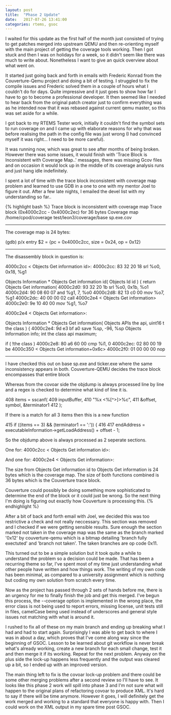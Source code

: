 ```yaml
---                                                                             
layout: post                                                                    
title:  "Phase 2 Update"                                    
date:   2017-07-26 13:41:00                                              
categories: rtems, gsoc                                                     
--- 
```

I waited for this update as the first half of the month just consisted of trying
to get patches merged into upstream QEMU and then re-orienting myself with the
main project of getting the coverage tools working. Then I got stuck and then I 
was on holidays for a week, so it didn't seem like there was much to write 
about. Nonetheless I want to give an quick overview about what went on.

It started just going back and forth in emails with Frederic Konrad from the 
Couverture-Qemu project and doing a bit of testing. I struggled to fix the
compile issues and Frederic solved them in a couple of hours what I couldn't do
for days. Quite impressive and it just goes to show how far I have to go to 
become a professional developer. It then seemed like I needed to hear back from
the original patch creator just to confirm everything was as he intended now
that it was rebased against current qemu master, so this was set aside for a 
while.

I got back to my RTEMS Tester work, initially it couldn't find the symbol sets
to run coverage on and I came up with elaborate reasons for why that was before
realising the path in the config file was just wrong (I had convinced myself it
was right... I need to be more careful). 

It was running now, which was great to see after months of being broken.
However there was some issues, it would finish with 'Trace Block is Inconsistent
with Coverage Map..' messages, there was missing Gcov files and on occasion it
would lock up in the middle of its coverage analysis runs and just hang idle
indefinitely.

I spent a lot of time with the trace block inconsistent with coverage map
problem and learned to use GDB in a one to one with my mentor Joel to figure it
out. After a few late nights, I emailed the devel list with my understanding so far..

{% highlight bash %}
 Trace block is inconsistent with coverage map
 Trace block (0x4000c2cc - 0x4000c2ec) for 36 bytes
 Coverage map /home/cpod/coverage test/leon3/coverage/base sp.exe.cov

  -----------------------------

The coverage map is 24 bytes:

(gdb) p/x entry
$2 = {pc = 0x4000c2cc, size = 0x24, op = 0x12}

  -----------------------------

The disassembly block in question is:

4000c2cc < Objects Get information id>:
4000c2cc:   83 32 20 18     srl  %o0, 0x18, %g1

Objects Information * Objects Get information id(
  Objects Id  id
)
{
  return  Objects Get information(
4000c2d0:   93 32 20 1b     srl  %o0, 0x1b, %o1
4000c2d4:   90 08 60 07     and  %g1, 7, %o0
4000c2d8:   82 13 c0 00     mov  %o7, %g1
4000c2dc:   40 00 00 02     call  4000c2e4 < Objects Get information>
4000c2e0:   9e 10 40 00     mov  %g1, %o7

4000c2e4 < Objects Get information>:

Objects Information * Objects Get information(
  Objects APIs   the api,
  uint16 t       the class
)
{
4000c2e4:   9d e3 bf a0     save  %sp, -96, %sp
  Objects Information info;
  int the class api maximum;

  if ( !the class )
4000c2e8:   80 a6 60 00     cmp  %i1, 0
4000c2ec:   02 80 00 19     be  4000c350 < Objects Get information+0x6c>
4000c2f0:   01 00 00 00     nop

  ------------------------------------

I have checked this out on base sp.exe and ticker.exe where the same
inconsistency appears in both. Couverture-QEMU decides the trace block
encompasses that entire block

Whereas from the covoar side the objdump is always processed line by
line and a regex is checked to determine what kind of line it is.

408       items = sscanf(
409         inputBuffer,
410         "%x <%[^>]>%c",
411         &offset, symbol, &terminator1
412       );

If there is a match for all 3 items then this is a new function

415       if ((items == 3) && (terminator1 == ':')) {
416
417         endAddress = executableInformation->getLoadAddress() + offset - 1;


So the objdump above is always processed as 2 seperate sections.

One for:
4000c2cc < Objects Get information id>:


And one for:
4000c2e4 < Objects Get information>:

The size from Objects Get information id to Objects Get information is
24 bytes which is the coverage map.
The size of both functions combined is 36 bytes which is the
Couverture trace block.

Couverture could possibly be doing something more sophisticated to
determine the end of the block or it could just be wrong. So the next
thing I'm doing is figuring out exactly how Couverture is processing
this.
{% endhighlight %}

After a bit of back and forth email with Joel, we decided this was too 
restrictive a check and not really neccessary. This section was removed and I
checked if we were getting sensible results. Sure enough the section marked
not taken in the coverage map was the same as the branch marked '0x12' by
couverture-qemu which is a bitmap detailing 'branch fully exectuted' and 'branch
not taken'. The taken branches are op code 0x11.

This turned out to be a simple solution but it took quite a while to understand
the problem so a decision could be made. That has been a recurring theme so far,
I've spent most of my time just understanding what other people have written and
how things work. The writing of my own code has been minimal, as compared to a 
university assignment which is nothing but coding my own solution from scratch 
every time.

Now as the project has passed through 2 sets of hands before me, there is an 
urgency for me to finally finish the job and get this merged. I've begun this
process, the --coverage option is implemented in the wrong place, the error 
class is not being used to report errors, missing license, unit tests still in
files, camelCase being used instead of underscores and general style issues not
matching with what is around it.

I rushed to fix all of these on my main branch and ending up breaking what I had
and had to start again. Surprisingly I was able to get back to where I was in 
about a day, which proves that I've come along way since the beginning of GSOC.
Lesson to be learned about git workflow is never break what's already working, 
create a new branch for each small change, test it and then merge it if its 
working. Repeat for the next problem. Anyway on the plus side the lock-up 
happens less frequently and the output was cleared up a bit, so I ended up with
an improved version.

The main thing left to fix is the covoar lock-up problem and there could be some
other merging problems after a second review so I'll have to see. It looks like
this phase 2 work will spill into phase 3 and I'm not sure what will happen to
the original plans of refactoring covoar to produce XML. It's hard to say if 
there will be time anymore. However it goes, I will definitely get the work 
merged and working to a standard that everyone is happy with. Then I could work
on the XML output in my spare time post GSOC.
